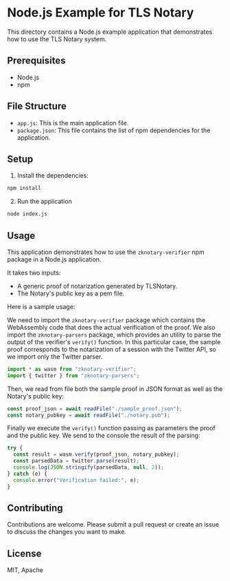 # Node.js Example for TLS Notary

This directory contains a Node.js example application that demonstrates how to use the TLS Notary system.

## Prerequisites

- Node.js
- npm

## File Structure

- `app.js`: This is the main application file.
- `package.json`: This file contains the list of npm dependencies for the application.

## Setup

1. Install the dependencies:

```sh
npm install
```

2. Run the application

```sh
node index.js
```

## Usage

This application demonstrates how to use the `zknotary-verifier` npm package in a Node.js application.

It takes two inputs:

- A generic proof of notarization generated by TLSNotary.
- The Notary's public key as a pem file.

Here is a sample usage:

We need to import the `zknotary-verifier` package which contains the WebAssembly code that does the actual verification of the proof. We also import the `zknotary-parsers` package, which provides an utility to parse the output of the verifier's `verify()` function. In this particular case, the sample proof corresponds to the notarization of a session with the Twitter API, so we import only the Twitter parser.

```js
import * as wasm from "zknotary-verifier";
import { twitter } from "zknotary-parsers";
```

Then, we read from file both the sample proof in JSON format as well as the Notary's public key:

```js
const proof_json = await readFile("./sample_proof.json");
const notary_pubkey = await readFile("./notary.pub");
```

Finally we execute the `verify()` function passing as parameters the proof and the public key. We send to the console the result of the parsing:

```js
try {
  const result = wasm.verify(proof_json, notary_pubkey);
  const parsedData = twitter.parse(result);
  console.log(JSON.stringify(parsedData, null, 2));
} catch (e) {
  console.error("Verification failed:", e);
}
```

## Contributing

Contributions are welcome. Please submit a pull request or create an issue to discuss the changes you want to make.

## License

MIT, Apache
